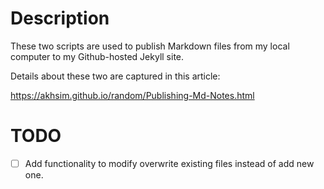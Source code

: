 # Description

These two scripts are used to publish Markdown files from my local computer to my Github-hosted Jekyll site.

Details about these two are captured in this article:

https://akhsim.github.io/random/Publishing-Md-Notes.html

# TODO

- [ ] Add functionality to modify overwrite existing files instead of add new one.
